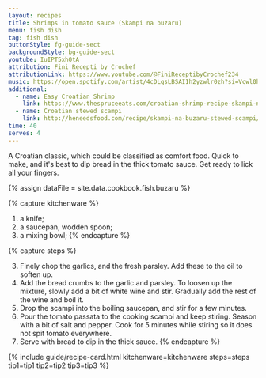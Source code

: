 ```yaml
---
layout: recipes
title: Shrimps in tomato sauce (Skampi na buzaru)
menu: fish dish
tag: fish dish
buttonStyle: fg-guide-sect
backgroundStyle: bg-guide-sect
youtube: IuIPT5xh0tA
attribution: Fini Recepti by Crochef
attributionLink: https://www.youtube.com/@FiniReceptibyCrochef234
music: https://open.spotify.com/artist/4cDLqsLBSAIIh2yzwlr0zh?si=Vcwl0hLiR1uJqtTIFw9TpA
additional:
  - name: Easy Croatian Shrimp
    link: https://www.thespruceeats.com/croatian-shrimp-recipe-skampi-na-buzara-1135887
  - name: Croatian stewed scampi
    link: http://heneedsfood.com/recipe/skampi-na-buzaru-stewed-scampi/
time: 40
serves: 4
---
```


A Croatian classic, which could be classified as comfort food. Quick to make, and it's best to dip bread in the thick tomato sauce. Get ready to lick all your fingers.
<!-- excerpt-end -->

{% assign dataFile = site.data.cookbook.fish.buzaru %}

{% capture kitchenware %}
1. a knife;
2. a saucepan, wodden spoon;
3. a mixing bowl;
{% endcapture %}

{% capture steps %}

3. Finely chop the garlics, and the fresh parsley. Add these to the oil to soften up.
4. Add the bread crumbs to the garlic and parsley. To loosen up the mixture, slowly add a bit of white wine and stir. Gradually add the rest of the wine and boil it.
5. Drop the scampi into the boiling saucepan, and stir for a few minutes.
6. Pour the tomato passata to the cooking scampi and keep stiring. Season with a bit of salt and pepper. Cook for 5 minutes while stiring so it does not spit tomato everywhere.
7. Serve with bread to dip in the thick sauce.
{% endcapture %}

{% include guide/recipe-card.html kitchenware=kitchenware steps=steps tip1=tip1 tip2=tip2 tip3=tip3 %}